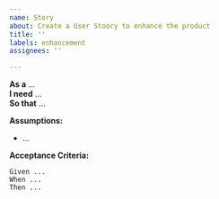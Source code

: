 ```yaml
---
name: Story
about: Create a User Stoory to enhance the product
title: ''
labels: enhancement
assignees: ''

---
```


**As a** ...  
**I need** ...  
**So that** ...  

**Assumptions:** 
* ...

**Acceptance Criteria:**
```
Given ...
When ...
Then ...
```
